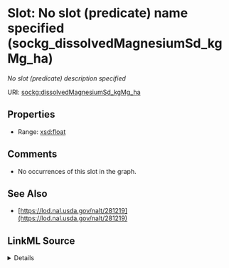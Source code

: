 

# Slot: No slot (predicate) name specified (sockg_dissolvedMagnesiumSd_kgMg_ha)


_No slot (predicate) description specified_







URI: [sockg:dissolvedMagnesiumSd_kgMg_ha](https://idir.uta.edu/sockg-ontology/docs/dissolvedMagnesiumSd_kgMg_ha)



<!-- no inheritance hierarchy -->








## Properties

* Range: [xsd:float](http://www.w3.org/2001/XMLSchema#float)





## Comments

* No occurrences of this slot in the graph.

## See Also

* [https://lod.nal.usda.gov/nalt/281219](https://lod.nal.usda.gov/nalt/281219)



## LinkML Source

<details>

```yaml
name: sockg_dissolvedMagnesiumSd_kgMg_ha
description: No slot (predicate) description specified
title: No slot (predicate) name specified
comments:
- No occurrences of this slot in the graph.
from_schema: soc-kg
see_also:
- https://lod.nal.usda.gov/nalt/281219
rank: 1000
domain: sockg_WaterQualityArea
slot_uri: sockg:dissolvedMagnesiumSd_kgMg_ha
alias: sockg_dissolvedMagnesiumSd_kgMg_ha
range: float

```
</details>